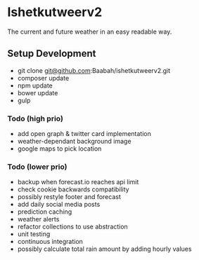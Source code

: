 Ishetkutweerv2
========================
The current and future weather in an easy readable way.

## Setup Development

* git clone git@github.com:Baabah/ishetkutweerv2.git
* composer update
* npm update
* bower update
* gulp

### Todo (high prio)
* add open graph & twitter card implementation
* weather-dependant background image
* google maps to pick location

### Todo (lower prio)
* backup when forecast.io reaches api limit
* check cookie backwards compatibility
* possibly restyle footer and forecast
* add daily social media posts
* prediction caching
* weather alerts
* refactor collections to use abstraction
* unit testing
* continuous integration
* possibly calculate total rain amount by adding hourly values